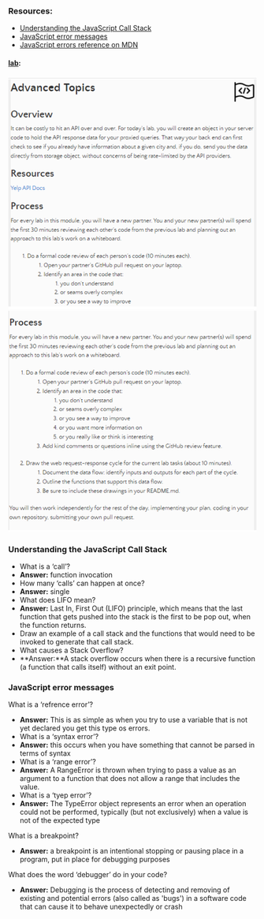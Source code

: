 ### Resources:
- [Understanding the JavaScript Call Stack](https://www.freecodecamp.org/news/understanding-the-javascript-call-stack-861e41ae61d4/)
- [JavaScript error messages](https://codeburst.io/javascript-error-messages-debugging-d23f84f0ae7c)
- [JavaScript errors reference on MDN](https://developer.mozilla.org/en-US/docs/Web/JavaScript/Reference/Errors)

#### [lab](https://github.com/Ahmad-A2020/horned-animals):
![lab10](/Code-301/screenShot/lab10-1.PNG)
![lab10](/Code-301/screenShot/lab10-2.PNG)

### Understanding the JavaScript Call Stack
- What is a ‘call’?
- **Answer:**  function invocation
- How many ‘calls’ can happen at once?
- **Answer:** single
- What does LIFO mean?
- **Answer:**  Last In, First Out (LIFO) principle, which means that the last function that gets pushed into the stack is the first to be pop out, when the function returns.
- Draw an example of a call stack and the functions that would need to be invoked to generate that call stack.
- What causes a Stack Overflow?
- **Answer:**A stack overflow occurs when there is a recursive function (a function that calls itself) without an exit point. 

### JavaScript error messages
What is a ‘refrence error’?
- **Answer:** This is as simple as when you try to use a variable that is not yet declared you get this type os errors.
- What is a ‘syntax error’?
- **Answer:**  this occurs when you have something that cannot be parsed in terms of syntax
- What is a ‘range error’?
- **Answer:** A RangeError is thrown when trying to pass a value as an argument to a function that does not allow a range that includes the value.
- What is a ‘tyep error’?
- **Answer:** The TypeError object represents an error when an operation could not be performed, typically (but not exclusively) when a value is not of the expected type

What is a breakpoint?
- **Answer:**  a breakpoint is an intentional stopping or pausing place in a program, put in place for debugging purposes

What does the word ‘debugger’ do in your code?
- **Answer:**  Debugging is the process of detecting and removing of existing and potential errors (also called as 'bugs') in a software code that can cause it to behave unexpectedly or crash
